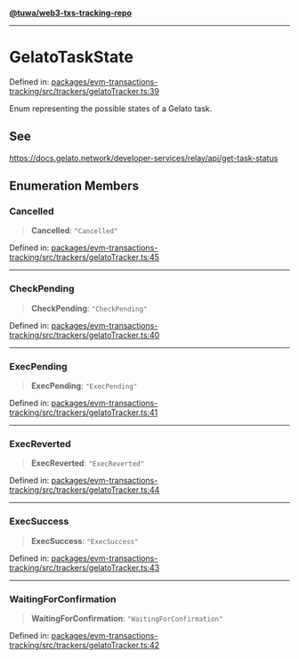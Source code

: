 [**@tuwa/web3-txs-tracking-repo**](../../../README.md)

***

# GelatoTaskState

Defined in: [packages/evm-transactions-tracking/src/trackers/gelatoTracker.ts:39](https://github.com/TuwaIO/web3-transactions-tracking/blob/1bf3018dad7abb3e78153016a05f83f9bb810f10/packages/evm-transactions-tracking/src/trackers/gelatoTracker.ts#L39)

Enum representing the possible states of a Gelato task.

## See

https://docs.gelato.network/developer-services/relay/api/get-task-status

## Enumeration Members

### Cancelled

> **Cancelled**: `"Cancelled"`

Defined in: [packages/evm-transactions-tracking/src/trackers/gelatoTracker.ts:45](https://github.com/TuwaIO/web3-transactions-tracking/blob/1bf3018dad7abb3e78153016a05f83f9bb810f10/packages/evm-transactions-tracking/src/trackers/gelatoTracker.ts#L45)

***

### CheckPending

> **CheckPending**: `"CheckPending"`

Defined in: [packages/evm-transactions-tracking/src/trackers/gelatoTracker.ts:40](https://github.com/TuwaIO/web3-transactions-tracking/blob/1bf3018dad7abb3e78153016a05f83f9bb810f10/packages/evm-transactions-tracking/src/trackers/gelatoTracker.ts#L40)

***

### ExecPending

> **ExecPending**: `"ExecPending"`

Defined in: [packages/evm-transactions-tracking/src/trackers/gelatoTracker.ts:41](https://github.com/TuwaIO/web3-transactions-tracking/blob/1bf3018dad7abb3e78153016a05f83f9bb810f10/packages/evm-transactions-tracking/src/trackers/gelatoTracker.ts#L41)

***

### ExecReverted

> **ExecReverted**: `"ExecReverted"`

Defined in: [packages/evm-transactions-tracking/src/trackers/gelatoTracker.ts:44](https://github.com/TuwaIO/web3-transactions-tracking/blob/1bf3018dad7abb3e78153016a05f83f9bb810f10/packages/evm-transactions-tracking/src/trackers/gelatoTracker.ts#L44)

***

### ExecSuccess

> **ExecSuccess**: `"ExecSuccess"`

Defined in: [packages/evm-transactions-tracking/src/trackers/gelatoTracker.ts:43](https://github.com/TuwaIO/web3-transactions-tracking/blob/1bf3018dad7abb3e78153016a05f83f9bb810f10/packages/evm-transactions-tracking/src/trackers/gelatoTracker.ts#L43)

***

### WaitingForConfirmation

> **WaitingForConfirmation**: `"WaitingForConfirmation"`

Defined in: [packages/evm-transactions-tracking/src/trackers/gelatoTracker.ts:42](https://github.com/TuwaIO/web3-transactions-tracking/blob/1bf3018dad7abb3e78153016a05f83f9bb810f10/packages/evm-transactions-tracking/src/trackers/gelatoTracker.ts#L42)
